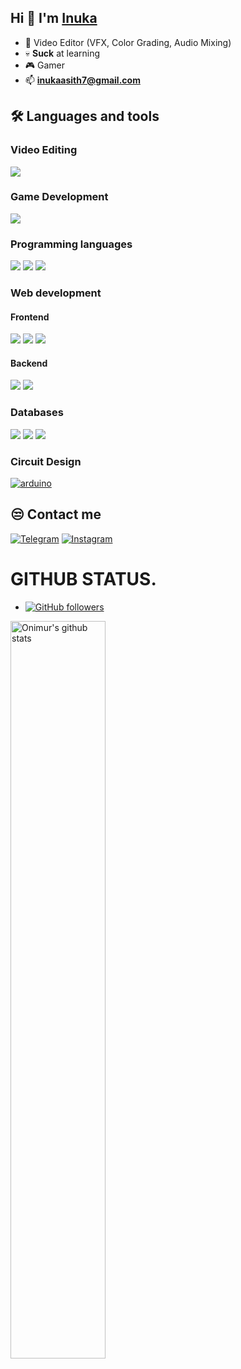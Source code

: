 ## Hi 👋 I'm [Inuka](https://github.com/InukaAsith) 

- 🎥 Video Editor (VFX, Color Grading, Audio Mixing)
- 💀 **Suck** at learning
- 🎮 Gamer
- 📫 **inukaasith7@gmail.com**

## 🛠️ Languages and tools

### Video Editing
<a href="#"><img src="https://img.icons8.com/color/48/davinci-resolve.png"/></a>


### Game Development
<a href="#"><img src="https://img.icons8.com/color/48/unreal-engine.png"/></a>


### Programming languages
<a href="#"><img src="https://img.icons8.com/fluency/48/null/python.png"/></a>
<a href="#"><img src="https://img.icons8.com/fluency/48/null/javascript.png"/></a>
<a href="#"><img src="https://img.icons8.com/color/48/java-coffee-cup-logo--v1.png"/></a>


### Web development
#### Frontend
<a href="#"><img src="https://img.icons8.com/fluency/48/null/html-5.png"/></a>
<a href="#"><img src="https://img.icons8.com/fluency/48/null/css3.png"/></a>
<a href="#"><img src="https://img.icons8.com/fluency/48/null/javascript.png"/></a>

#### Backend
<a href="#"><img src="https://img.icons8.com/color/48/django.png"></a>
<a href="#"><img src="https://img.icons8.com/color/48/api-settings.png"/></a>



### Databases
<a href="https://www.mysql.com" target="_blank"><img src="https://img.icons8.com/fluency/48/null/mysql-logo.png"/></a>
<a href="https://www.postgresql.org" target="_blank"><img src="https://img.icons8.com/color/48/null/postgreesql.png"/></a>
<a href="https://www.mongodb.com" target="_blank"><img src="https://img.icons8.com/external-tal-revivo-color-tal-revivo/48/null/external-mongodb-a-cross-platform-document-oriented-database-program-logo-color-tal-revivo.png"/></a>



### Circuit Design
<a href="h#"><img src="https://img.icons8.com/fluency/48/arduino.png" alt="arduino"/></a>


## 😒 Contact me
<a href="https://telegram.me/InukaAsith" target="_blank"><img src="https://img.icons8.com/fluency/48/000000/telegram-app.png" alt="Telegram"></a>
<a href="https://www.instagram.com/Inukaasith6" target="_blank"><img src="https://img.icons8.com/fluency/48/000000/instagram-new.png" alt="Instagram"></a>


# GITHUB STATUS.
- [![GitHub followers](https://img.shields.io/github/followers/inukaasith.svg?style=social&label=Follow&maxAge=2592000)](https://github.com/inukaasith?tab=followers)
<p>
  <a href="https://github.com/inukaasith/handle-path-oz">
    <img width="55%" align="left" alt="Onimur's github stats" src="https://github-readme-stats.vercel.app/api?username=inukaasith&show_icons=true&hide_border=true" />
  </a>
</p>

